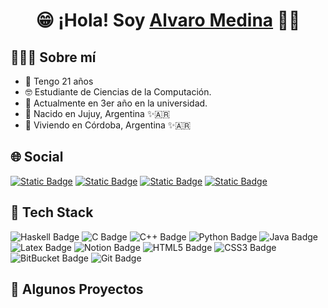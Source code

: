 <h1 align="center"> 😁 ¡Hola! Soy <a href="https://alvaro-mediina.github.io/Portfolio-with-React">Alvaro Medina</a> 👋🏽</h1> 

<h2>🙋🏽‍♂️ Sobre mí</h2>
<ul>
 <li>🥳 Tengo 21 años</li>
 <li>🤓 Estudiante de Ciencias de la Computación.</li>
 <li>📖 Actualmente en 3er año en la universidad.</li>
 <li>🌵 Nacido en Jujuy, Argentina ✨🇦🇷 </li>
 <li>📌 Viviendo en Córdoba, Argentina ✨🇦🇷 </li>
</ul>

<h2>🌐 Social</h2>
<div>
  <a href="https://alvaro-mediina.github.io/Portfolio-with-React/">
  <img alt="Static Badge" src="https://img.shields.io/badge/Portfolio-%20%2327AE60?style=for-the-badge&logo=buffer&color=black"></a> 
  <a href="mailto:alvaro.mediina2003@gmail.com">
    <img alt="Static Badge" src="https://img.shields.io/badge/Gmail-%23E5E8E8?style=for-the-badge&logo=gmail&logoColor=red"></a>
  <a href="https://www.linkedin.com/in/alvaro-santiago-medina-658688283/">
    <img alt="Static Badge" src="https://img.shields.io/badge/LinkedIn-%232874A6?style=for-the-badge&logo=linkedin&logoColor=hsl"></a>
  <a href="https://www.instagram.com/alvaro.mediina/">
  <img alt="Static Badge" src="https://img.shields.io/badge/Instagram-%23E5E8E8?style=for-the-badge&logo=instagram&logoColor=hsl"></a>
</div>

<h2>🔧 Tech Stack</h2>
<div>
  <img alt="Haskell Badge" src="https://img.shields.io/badge/Haskell-%237D3C98?style=flat-square&logo=haskell">
  <img alt="C Badge" src="https://img.shields.io/badge/Language-0064C8?style=flat-square&logo=c&logoColor=white">
  <img alt="C++ Badge" src="https://img.shields.io/badge/Language-%233498DB?style=flat-square&logo=C%2B%2B">
  <img alt="Python Badge" src="https://img.shields.io/badge/Python-%23F1C40F?style=flat-square&logo=Python">
  <img alt="Java Badge" src="https://img.shields.io/badge/Java-%23CB4335?style=flat-square&logo=java">
  <img alt="Latex Badge" src="https://img.shields.io/badge/Latex-%23229954?style=flat-square&logo=latex">
  <img alt="Notion Badge" src="https://img.shields.io/badge/Notion-grey?style=flat-square&logo=notion">
  <img alt="HTML5 Badge" src="https://img.shields.io/badge/-HTML5-E34F26?style=flat-square&logo=html5&logoColor=white">
  <img alt="CSS3 Badge" src="https://img.shields.io/badge/-CSS3-1572B6?style=flat-square&logo=css3">
  <img alt="BitBucket Badge" src="https://img.shields.io/badge/-BitBucket-darkblue?style=flat-square&logo=bitbucket">
  <img alt="Git Badge" src="https://img.shields.io/badge/-Git-17202A?style=flat-square&logo=git">
</div>

<h2>🚀 Algunos Proyectos</h2>


